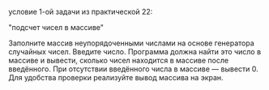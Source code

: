 условие 1-ой задачи из практической 22:

"подсчет чисел в массиве"

Заполните массив неупорядоченными числами на основе генератора случайных чисел. Введите число. Программа должна найти это число в массиве и вывести, сколько чисел находится в массиве после введённого. При отсутствии введённого числа в массиве — вывести 0. Для удобства проверки реализуйте вывод массива на экран.
